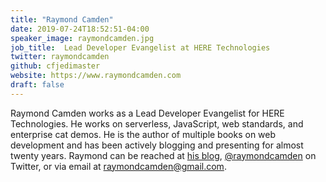 ```yaml
---
title: "Raymond Camden"
date: 2019-07-24T18:52:51-04:00
speaker_image: raymondcamden.jpg
job_title:  Lead Developer Evangelist at HERE Technologies
twitter: raymondcamden
github: cfjedimaster
website: https://www.raymondcamden.com
draft: false
---
```


Raymond Camden works as a Lead Developer Evangelist for HERE Technologies. He works on serverless, JavaScript, web standards, and enterprise cat demos. He is the author of multiple books on web development and has been actively blogging and presenting for almost twenty years. Raymond can be reached at [his blog](https://www.raymondcamden.com/), [@raymondcamden](https://twitter.com/raymondcamden) on Twitter, or via email at raymondcamden@gmail.com.